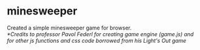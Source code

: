# minesweeper
Created a simple minesweeper game for browser. <br>
<i>*Credits to professor Pavol Federl for creating game engine (game.js)
and for other js functions and css code borrowed from his Light's Out game

